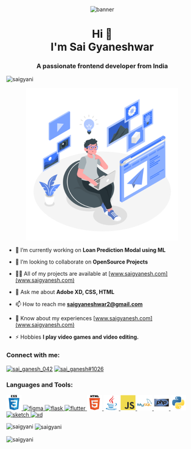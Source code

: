 <p align="center"><img src="https://animated-gif-creator.com/images/01/custom-logo-design-for-your-business-knb-logos_76.gif" alt="banner" width="auto" height="auto" /></p>

<h1 align="center">Hi 👋<br> I'm Sai Gyaneshwar</h1>
<h3 align="center">A passionate frontend developer from India</h3>

<p align="left"> <img src="https://komarev.com/ghpvc/?username=saigyani&label=Profile%20views&color=0e75b6&style=flat" alt="saigyani" /> </p>
<p align="center"> <img src="style.svg" alt="saigyani1" width="400px" height="400px" /> </p>

- 🔭 I’m currently working on **Loan Prediction Modal using ML**

- 👯 I’m looking to collaborate on **OpenSource Projects**

- 👨‍💻 All of my projects are available at [www.saigyanesh.com](www.saigyanesh.com)

- 💬 Ask me about **Adobe XD, CSS, HTML**

- 📫 How to reach me **saigyaneshwar2@gmail.com**

- 📄 Know about my experiences [www.saigyanesh.com](www.saigyanesh.com)

- ⚡ Hobbies **I play video games and video editing.**

<h3 align="left">Connect with me:</h3>
<p align="left">
<a href="https://instagram.com/sai_ganesh_042" target="blank"><img align="center" src="https://raw.githubusercontent.com/rahuldkjain/github-profile-readme-generator/master/src/images/icons/Social/instagram.svg" alt="sai_ganesh_042" height="30" width="40" /></a>
<a href="https://discord.gg/sai_ganesh#1026" target="blank"><img align="center" src="https://raw.githubusercontent.com/rahuldkjain/github-profile-readme-generator/master/src/images/icons/Social/discord.svg" alt="sai_ganesh#1026" height="30" width="40" /></a>
</p>

<h3 align="left">Languages and Tools:</h3>
<p align="left"> <a href="https://www.w3schools.com/css/" target="_blank" rel="noreferrer"> <img src="https://raw.githubusercontent.com/devicons/devicon/master/icons/css3/css3-original-wordmark.svg" alt="css3" width="40" height="40"/> </a> <a href="https://www.figma.com/" target="_blank" rel="noreferrer"> <img src="https://www.vectorlogo.zone/logos/figma/figma-icon.svg" alt="figma" width="40" height="40"/> </a> <a href="https://flask.palletsprojects.com/" target="_blank" rel="noreferrer"> <img src="https://www.vectorlogo.zone/logos/pocoo_flask/pocoo_flask-icon.svg" alt="flask" width="40" height="40"/> </a> <a href="https://flutter.dev" target="_blank" rel="noreferrer"> <img src="https://www.vectorlogo.zone/logos/flutterio/flutterio-icon.svg" alt="flutter" width="40" height="40"/> </a> <a href="https://www.w3.org/html/" target="_blank" rel="noreferrer"> <img src="https://raw.githubusercontent.com/devicons/devicon/master/icons/html5/html5-original-wordmark.svg" alt="html5" width="40" height="40"/> </a> <a href="https://www.java.com" target="_blank" rel="noreferrer"> <img src="https://raw.githubusercontent.com/devicons/devicon/master/icons/java/java-original.svg" alt="java" width="40" height="40"/> </a> <a href="https://developer.mozilla.org/en-US/docs/Web/JavaScript" target="_blank" rel="noreferrer"> <img src="https://raw.githubusercontent.com/devicons/devicon/master/icons/javascript/javascript-original.svg" alt="javascript" width="40" height="40"/> </a> <a href="https://www.mysql.com/" target="_blank" rel="noreferrer"> <img src="https://raw.githubusercontent.com/devicons/devicon/master/icons/mysql/mysql-original-wordmark.svg" alt="mysql" width="40" height="40"/> </a> <a href="https://www.php.net" target="_blank" rel="noreferrer"> <img src="https://raw.githubusercontent.com/devicons/devicon/master/icons/php/php-original.svg" alt="php" width="40" height="40"/> </a> <a href="https://www.python.org" target="_blank" rel="noreferrer"> <img src="https://raw.githubusercontent.com/devicons/devicon/master/icons/python/python-original.svg" alt="python" width="40" height="40"/> </a> <a href="https://www.sketch.com/" target="_blank" rel="noreferrer"> <img src="https://www.vectorlogo.zone/logos/sketchapp/sketchapp-icon.svg" alt="sketch" width="40" height="40"/> </a> <a href="https://www.adobe.com/products/xd.html" target="_blank" rel="noreferrer"> <img src="https://cdn.worldvectorlogo.com/logos/adobe-xd.svg" alt="xd" width="40" height="40"/> </a> </p>

<p><img align="left" src="https://github-readme-stats.vercel.app/api/top-langs?username=saigyani&show_icons=true&locale=en&layout=compact" alt="saigyani" /></p>

<p>&nbsp;<img align="center" src="https://github-readme-stats.vercel.app/api?username=saigyani&show_icons=true&locale=en" alt="saigyani" /></p>

<p><img align="center" src="https://github-readme-streak-stats.herokuapp.com/?user=saigyani&" alt="saigyani" /></p>

